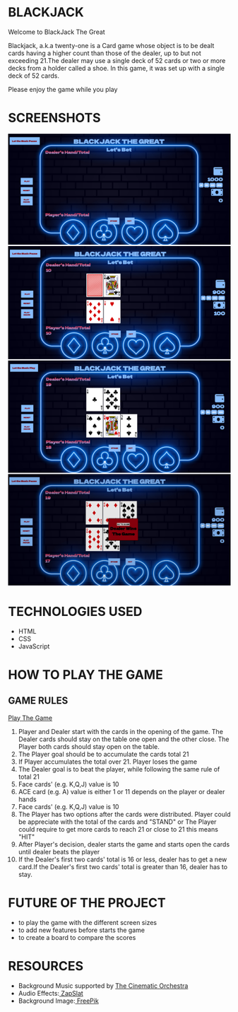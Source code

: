 # BLACKJACK 

<p>Welcome to BlackJack The Great</p>

<p>Blackjack, a.k.a twenty-one is a Card game whose object is to be dealt cards having a higher count than those of the dealer, up to but not exceeding 21.The dealer may use a single deck of 52 cards or two or more decks from a holder called a shoe. In this game, it was set up with a single deck of 52 cards.</p>

<p>Please enjoy the game while you play</p>

# SCREENSHOTS

<img src="screenshots/opening.png">
<img src="screenshots/game-start.png">
<img src="screenshots/game-play.png">
<img src="screenshots/ending-game.png">

# TECHNOLOGIES USED

- HTML
- CSS
- JavaScript

# HOW TO PLAY THE GAME

## GAME RULES

<a href="https://terbiyelierol.github.io/BLACKJACK-FLEX-P1/">Play The Game</a>

<ol>
<li>Player and Dealer start with the cards in the opening of the game. The Dealer cards should stay on the table one open and the other close. The Player both cards should stay open on the table.</li>
<li>The Player goal should be to accumulate the cards total 21</li>
<li>If Player accumulates the total over 21. Player loses the game </li>
<li>The Dealer goal is to beat the player, while following the same rule of total 21 </li>
<li>Face cards' (e.g. K,Q,J) value is 10 </li>
<li>ACE card (e.g. A) value is either 1 or 11 depends on the player or dealer hands </li>
<li>Face cards' (e.g. K,Q,J) value is 10 </li>
<li>The Player has two options after the cards were distributed. Player could be appreciate with the total of the cards and "STAND" or The Player could require to get more cards to reach 21 or close to 21 this means "HIT" </li>
<li>After Player's decision, dealer starts the game and starts open the cards until dealer beats the player</li>
<li>If the Dealer's first two cards' total is 16 or less, dealer has to get a new card.If the Dealer's first two cards' total is greater than 16, dealer has to stay. </li>
</ol>

# FUTURE OF THE PROJECT

- to play the game with the different screen sizes
- to add new features before starts the game
- to create a board to compare the scores

# RESOURCES

<ul>
<li>Background Music supported by <a href="https://en.wikipedia.org/wiki/The_Cinematic_Orchestra">The Cinematic Orchestra</a></li>
<li>Audio Effects:<a href="https://www.zapsplat.com/"> ZapSlat</a></li>
<li>Background Image:<a href="https://www.freepik.com/"> FreePik</a></li>
</ul>